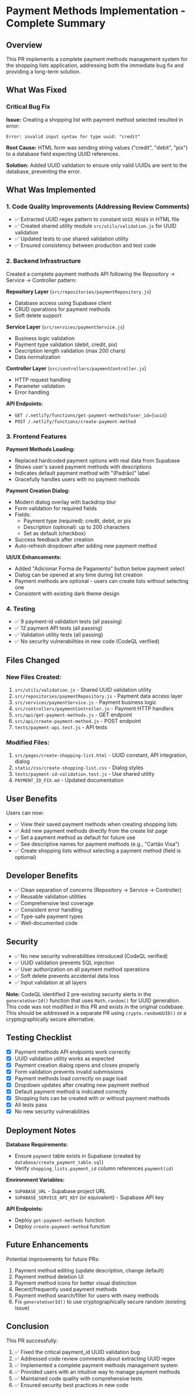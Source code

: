 # Payment Methods Implementation - Complete Summary

## Overview

This PR implements a complete payment methods management system for the shopping lists application, addressing both the immediate bug fix and providing a long-term solution.

## What Was Fixed

### Critical Bug Fix

**Issue:** Creating a shopping list with payment method selected resulted in error:

```
Error: invalid input syntax for type uuid: "credit"
```

**Root Cause:** HTML form was sending string values ("credit", "debit", "pix") to a database field expecting UUID references.

**Solution:** Added UUID validation to ensure only valid UUIDs are sent to the database, preventing the error.

## What Was Implemented

### 1. Code Quality Improvements (Addressing Review Comments)

- ✅ Extracted UUID regex pattern to constant `UUID_REGEX` in HTML file
- ✅ Created shared utility module `src/utils/validation.js` for UUID validation
- ✅ Updated tests to use shared validation utility
- ✅ Ensured consistency between production and test code

### 2. Backend Infrastructure

Created a complete payment methods API following the Repository → Service → Controller pattern:

**Repository Layer** (`src/repositories/paymentRepository.js`)

- Database access using Supabase client
- CRUD operations for payment methods
- Soft delete support

**Service Layer** (`src/services/paymentService.js`)

- Business logic validation
- Payment type validation (debit, credit, pix)
- Description length validation (max 200 chars)
- Data normalization

**Controller Layer** (`src/controllers/paymentController.js`)

- HTTP request handling
- Parameter validation
- Error handling

**API Endpoints:**

- `GET /.netlify/functions/get-payment-methods?user_id={uuid}`
- `POST /.netlify/functions/create-payment-method`

### 3. Frontend Features

**Payment Methods Loading:**

- Replaced hardcoded payment options with real data from Supabase
- Shows user's saved payment methods with descriptions
- Indicates default payment method with "(Padrão)" label
- Gracefully handles users with no payment methods

**Payment Creation Dialog:**

- Modern dialog overlay with backdrop blur
- Form validation for required fields
- Fields:
  - Payment type (required): credit, debit, or pix
  - Description (optional): up to 200 characters
  - Set as default (checkbox)
- Success feedback after creation
- Auto-refresh dropdown after adding new payment method

**UI/UX Enhancements:**

- Added "Adicionar Forma de Pagamento" button below payment select
- Dialog can be opened at any time during list creation
- Payment methods are optional - users can create lists without selecting one
- Consistent with existing dark theme design

### 4. Testing

- ✅ 9 payment-id validation tests (all passing)
- ✅ 12 payment API tests (all passing)
- ✅ Validation utility tests (all passing)
- ✅ No security vulnerabilities in new code (CodeQL verified)

## Files Changed

### New Files Created:

1. `src/utils/validation.js` - Shared UUID validation utility
2. `src/repositories/paymentRepository.js` - Payment data access layer
3. `src/services/paymentService.js` - Payment business logic
4. `src/controllers/paymentController.js` - Payment HTTP handlers
5. `src/api/get-payment-methods.js` - GET endpoint
6. `src/api/create-payment-method.js` - POST endpoint
7. `tests/payment-api.test.js` - API tests

### Modified Files:

1. `src/pages/create-shopping-list.html` - UUID constant, API integration, dialog
2. `static/css/create-shopping-list.css` - Dialog styles
3. `tests/payment-id-validation.test.js` - Use shared utility
4. `PAYMENT_ID_FIX.md` - Updated documentation

## User Benefits

Users can now:

- ✅ View their saved payment methods when creating shopping lists
- ✅ Add new payment methods directly from the create list page
- ✅ Set a payment method as default for future use
- ✅ See descriptive names for payment methods (e.g., "Cartão Visa")
- ✅ Create shopping lists without selecting a payment method (field is optional)

## Developer Benefits

- ✅ Clean separation of concerns (Repository → Service → Controller)
- ✅ Reusable validation utilities
- ✅ Comprehensive test coverage
- ✅ Consistent error handling
- ✅ Type-safe payment types
- ✅ Well-documented code

## Security

- ✅ No new security vulnerabilities introduced (CodeQL verified)
- ✅ UUID validation prevents SQL injection
- ✅ User authorization on all payment method operations
- ✅ Soft delete prevents accidental data loss
- ✅ Input validation at all layers

**Note:** CodeQL identified 2 pre-existing security alerts in the `generateUserId()` function that uses `Math.random()` for UUID generation. This code was not modified in this PR and exists in the original codebase. This should be addressed in a separate PR using `crypto.randomUUID()` or a cryptographically secure alternative.

## Testing Checklist

- [x] Payment methods API endpoints work correctly
- [x] UUID validation utility works as expected
- [x] Payment creation dialog opens and closes properly
- [x] Form validation prevents invalid submissions
- [x] Payment methods load correctly on page load
- [x] Dropdown updates after creating new payment method
- [x] Default payment method is indicated correctly
- [x] Shopping lists can be created with or without payment methods
- [x] All tests pass
- [x] No new security vulnerabilities

## Deployment Notes

**Database Requirements:**

- Ensure `payment` table exists in Supabase (created by `database/create_payment_table.sql`)
- Verify `shopping_lists.payment_id` column references `payment(id)`

**Environment Variables:**

- `SUPABASE_URL` - Supabase project URL
- `SUPABASE_SERVICE_API_KEY` (or equivalent) - Supabase API key

**API Endpoints:**

- Deploy `get-payment-methods` function
- Deploy `create-payment-method` function

## Future Enhancements

Potential improvements for future PRs:

1. Payment method editing (update description, change default)
2. Payment method deletion UI
3. Payment method icons for better visual distinction
4. Recent/frequently used payment methods
5. Payment method search/filter for users with many methods
6. Fix `generateUserId()` to use cryptographically secure random (existing issue)

## Conclusion

This PR successfully:

1. ✅ Fixed the critical payment_id UUID validation bug
2. ✅ Addressed code review comments about extracting UUID regex
3. ✅ Implemented a complete payment methods management system
4. ✅ Provided users with an intuitive way to manage payment methods
5. ✅ Maintained code quality with comprehensive tests
6. ✅ Ensured security best practices in new code

